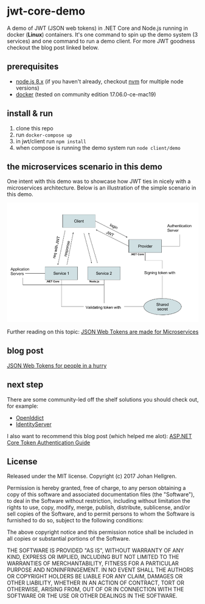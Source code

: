 # jwt-core-demo

A demo of JWT (JSON web tokens) in .NET Core and Node.js running in docker (**Linux**) containers. It's one command to spin up the demo system (3 services) and one command to run a demo client. For more JWT goodness checkout the blog post linked below.

## prerequisites
* [node.js 8.x](https://nodejs.org/en/) (if you haven't already, checkout [nvm](https://github.com/creationix/nvm) for multiple node versions)
* [docker](https://www.docker.com/) (tested on community edition 17.06.0-ce-mac19)


## install & run
1. clone this repo
2. run `docker-compose up`
3. in jwt/client run `npm install`
4. when compose is running the demo system run `node client/demo`

## the microservices scenario in this demo
One intent with this demo was to showcase how JWT ties in nicely with a microservices architecture. Below is an illustration of the simple scenario in this demo. 
  
 ![scenario](./scenario.png)

Further reading on this topic: [JSON Web Tokens are made for Microservices](http://alexander.holbreich.org/jwt/)

## blog post

[JSON Web Tokens for people in a hurry](http://hellgrenj.tumblr.com/post/164328292793/json-web-tokens-for-people-in-a-hurry)

## next step
There are some community-led off the shelf solutions you should check out, for example:  
* [OpenIddict](https://github.com/openiddict/openiddict-core)  
* [IdentityServer](https://github.com/IdentityServer/IdentityServer4)  

I also want to recommend this blog post (which helped me alot): 
[ASP.NET Core Token Authentication Guide](https://stormpath.com/blog/token-authentication-asp-net-core)

## License

Released under the MIT license. Copyright (c) 2017 Johan Hellgren.

Permission is hereby granted, free of charge, to any person obtaining a copy of this software and associated documentation files (the "Software"), to deal in the Software without restriction, including without limitation the rights to use, copy, modify, merge, publish, distribute, sublicense, and/or sell copies of the Software, and to permit persons to whom the Software is furnished to do so, subject to the following conditions:

The above copyright notice and this permission notice shall be included in all copies or substantial portions of the Software.

THE SOFTWARE IS PROVIDED "AS IS", WITHOUT WARRANTY OF ANY KIND, EXPRESS OR IMPLIED, INCLUDING BUT NOT LIMITED TO THE WARRANTIES OF MERCHANTABILITY, FITNESS FOR A PARTICULAR PURPOSE AND NONINFRINGEMENT. IN NO EVENT SHALL THE AUTHORS OR COPYRIGHT HOLDERS BE LIABLE FOR ANY CLAIM, DAMAGES OR OTHER LIABILITY, WHETHER IN AN ACTION OF CONTRACT, TORT OR OTHERWISE, ARISING FROM, OUT OF OR IN CONNECTION WITH THE SOFTWARE OR THE USE OR OTHER DEALINGS IN THE SOFTWARE.